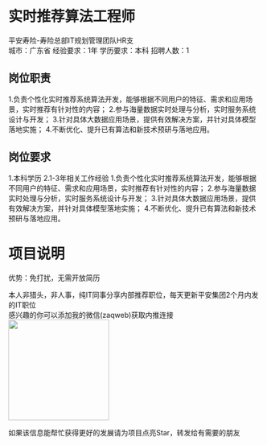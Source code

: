 # 实时推荐算法工程师
平安寿险-寿险总部IT规划管理团队HR支  
城市：广东省 经验要求：1年 学历要求：本科  招聘人数：1

## 岗位职责
1.负责个性化实时推荐系统算法开发，能够根据不同用户的特征、需求和应用场景，实时推荐有针对性的内容；
 2.参与海量数据实时处理与分析，实时服务系统设计与开发；
 3.针对具体大数据应用场景，提供有效解决方案，并针对具体模型落地实施；
 4.不断优化、提升已有算法和新技术预研与落地应用。

## 岗位要求
1.本科学历
 2.1-3年相关工作经验
 1.负责个性化实时推荐系统算法开发，能够根据不同用户的特征、需求和应用场景，实时推荐有针对性的内容；
 2.参与海量数据实时处理与分析，实时服务系统设计与开发；
 3.针对具体大数据应用场景，提供有效解决方案，并针对具体模型落地实施；
 4.不断优化、提升已有算法和新技术预研与落地应用。

# 项目说明

优势：免打扰，无需开放简历

本人非猎头，非人事，纯IT同事分享内部推荐职位，每天更新平安集团2个月内发的IT职位  
感兴趣的你可以添加我的微信(zaqweb)获取内推连接  
<img src="https://github.com/zaqweb/PA-IT-JOBS/blob/master/WechatICode.jpeg"  height="200" width="200">

如果该信息能帮忙获得更好的发展请为项目点亮Star，转发给有需要的朋友




